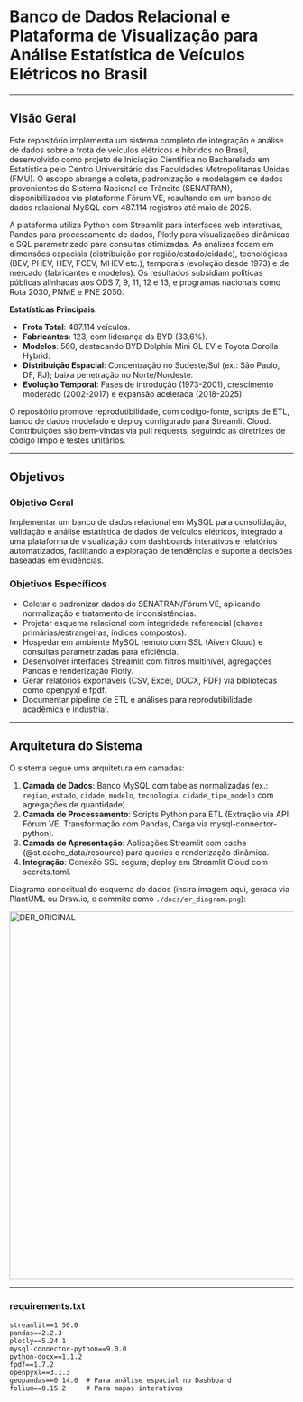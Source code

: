 # Banco de Dados Relacional e Plataforma de Visualização para Análise Estatística de Veículos Elétricos no Brasil

---

## Visão Geral

Este repositório implementa um sistema completo de integração e análise de dados sobre a frota de veículos elétricos e híbridos no Brasil, desenvolvido como projeto de Iniciação Científica no Bacharelado em Estatística pelo Centro Universitário das Faculdades Metropolitanas Unidas (FMU). O escopo abrange a coleta, padronização e modelagem de dados provenientes do Sistema Nacional de Trânsito (SENATRAN), disponibilizados via plataforma Fórum VE, resultando em um banco de dados relacional MySQL com 487.114 registros até maio de 2025.

A plataforma utiliza Python com Streamlit para interfaces web interativas, Pandas para processamento de dados, Plotly para visualizações dinâmicas e SQL parametrizado para consultas otimizadas. As análises focam em dimensões espaciais (distribuição por região/estado/cidade), tecnológicas (BEV, PHEV, HEV, FCEV, MHEV etc.), temporais (evolução desde 1973) e de mercado (fabricantes e modelos). Os resultados subsidiam políticas públicas alinhadas aos ODS 7, 9, 11, 12 e 13, e programas nacionais como Rota 2030, PNME e PNE 2050.

**Estatísticas Principais:**
- **Frota Total**: 487.114 veículos.
- **Fabricantes**: 123, com liderança da BYD (33,6%).
- **Modelos**: 560, destacando BYD Dolphin Mini GL EV e Toyota Corolla Hybrid.
- **Distribuição Espacial**: Concentração no Sudeste/Sul (ex.: São Paulo, DF, RJ); baixa penetração no Norte/Nordeste.
- **Evolução Temporal**: Fases de introdução (1973-2001), crescimento moderado (2002-2017) e expansão acelerada (2018-2025).

O repositório promove reprodutibilidade, com código-fonte, scripts de ETL, banco de dados modelado e deploy configurado para Streamlit Cloud. Contribuições são bem-vindas via pull requests, seguindo as diretrizes de código limpo e testes unitários.

---

## Objetivos

### Objetivo Geral
Implementar um banco de dados relacional em MySQL para consolidação, validação e análise estatística de dados de veículos elétricos, integrado a uma plataforma de visualização com dashboards interativos e relatórios automatizados, facilitando a exploração de tendências e suporte a decisões baseadas em evidências.

### Objetivos Específicos
- Coletar e padronizar dados do SENATRAN/Fórum VE, aplicando normalização e tratamento de inconsistências.
- Projetar esquema relacional com integridade referencial (chaves primárias/estrangeiras, índices compostos).
- Hospedar em ambiente MySQL remoto com SSL (Aiven Cloud) e consultas parametrizadas para eficiência.
- Desenvolver interfaces Streamlit com filtros multinível, agregações Pandas e renderização Plotly.
- Gerar relatórios exportáveis (CSV, Excel, DOCX, PDF) via bibliotecas como openpyxl e fpdf.
- Documentar pipeline de ETL e análises para reprodutibilidade acadêmica e industrial.

---

## Arquitetura do Sistema

O sistema segue uma arquitetura em camadas:

1. **Camada de Dados**: Banco MySQL com tabelas normalizadas (ex.: `regiao`, `estado`, `cidade`, `modelo`, `tecnologia`, `cidade_tipo_modelo` com agregações de quantidade).
2. **Camada de Processamento**: Scripts Python para ETL (Extração via API Fórum VE, Transformação com Pandas, Carga via mysql-connector-python).
3. **Camada de Apresentação**: Aplicações Streamlit com cache (@st.cache_data/resource) para queries e renderização dinâmica.
4. **Integração**: Conexão SSL segura; deploy em Streamlit Cloud com secrets.toml.

Diagrama conceitual do esquema de dados (insira imagem aqui, gerada via PlantUML ou Draw.io, e commite como `./docs/er_diagram.png`):

<img width="1088" height="653" alt="DER_ORIGINAL" src="https://github.com/user-attachments/assets/2e1749ca-8fd3-4771-936e-1902df313fb2" />


---
### requirements.txt
```plaintext
streamlit==1.50.0
pandas==2.2.3
plotly==5.24.1
mysql-connector-python==9.0.0
python-docx==1.1.2
fpdf==1.7.2
openpyxl==3.1.3
geopandas==0.14.0  # Para análise espacial no Dashboard
folium==0.15.2     # Para mapas interativos

